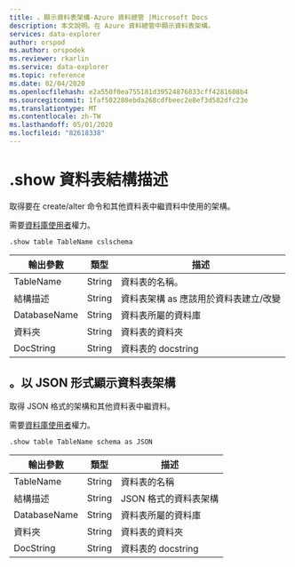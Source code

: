```yaml
---
title: 。顯示資料表架構-Azure 資料總管 |Microsoft Docs
description: 本文說明。在 Azure 資料總管中顯示資料表架構。
services: data-explorer
author: orspod
ms.author: orspodek
ms.reviewer: rkarlin
ms.service: data-explorer
ms.topic: reference
ms.date: 02/04/2020
ms.openlocfilehash: e2a550f0ea755181d39524876833cff4281608b4
ms.sourcegitcommit: 1faf502280ebda268cdfbeec2e8ef3d582dfc23e
ms.translationtype: MT
ms.contentlocale: zh-TW
ms.lasthandoff: 05/01/2020
ms.locfileid: "82618338"
---
```

# <a name="show-table-schema"></a>.show 資料表結構描述

取得要在 create/alter 命令和其他資料表中繼資料中使用的架構。

需要[資料庫使用者](../management/access-control/role-based-authorization.md)權力。

```kusto
.show table TableName cslschema 
```

| 輸出參數 | 類型   | 描述                                               |
|------------------|--------|-----------------------------------------------------------|
| TableName        | String | 資料表的名稱。                                    |
| 結構描述           | String | 資料表架構 as 應該用於資料表建立/改變 |
| DatabaseName     | String | 資料表所屬的資料庫                   |
| 資料夾           | String | 資料表的資料夾                                            |
| DocString        | String | 資料表的 docstring                                         |


## <a name="show-table-schema-as-json"></a>。以 JSON 形式顯示資料表架構

取得 JSON 格式的架構和其他資料表中繼資料。

需要[資料庫使用者](../management/access-control/role-based-authorization.md)權力。

```kusto
.show table TableName schema as JSON
```

| 輸出參數 | 類型   | 描述                             |
|------------------|--------|-----------------------------------------|
| TableName        | String | 資料表的名稱                   |
| 結構描述           | String | JSON 格式的資料表架構         |
| DatabaseName     | String | 資料表所屬的資料庫 |
| 資料夾           | String | 資料表的資料夾                          |
| DocString        | String | 資料表的 docstring                       |
